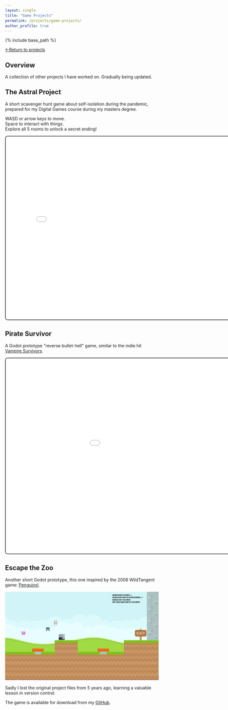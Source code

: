 ```yaml
---
layout: single
title: "Game Projects"
permalink: /projects/game-projects/
author_profile: true
---
```


{% include base_path %}

[←Return to projects](/projects/)  

## Overview

A collection of other projects I have worked on. Gradually being updated.

## The Astral Project  
  
A short scavenger hunt game about self-isolation during the pandemic, prepared for my Digital Games course during my masters degree.  
  
WASD or arrow keys to move.  
Space to interact with things.  
Explore all 5 rooms to unlock a secret ending!  

<iframe 
  src="/TheAstralProject/index.html" 
  width="800" 
  height="600" 
  style="border:2px solid #444; border-radius:8px;">
</iframe>

## Pirate Survivor  
  
A Godot prototype "reverse bullet-hell" game, similar to the indie hit [Vampire Survivors](https://store.steampowered.com/app/1794680/Vampire_Survivors/).  
 

<iframe 
  src="/Pirate Survivor/index.html" 
  width="1152" 
  height="640" 
  style="border:2px solid #444; border-radius:8px;">
</iframe>


## Escape the Zoo  
  
Another short Godot prototype, this one inspired by the 2006 WildTangent game: [Penguins!](https://www.wildtangent.com/p/arcade/penguins/?srsltid=AfmBOopigC97WFEjmoLSb__DCukns-5XmFM_yp7aUq6cP_HsQzjCdEAN).  

![Screenshot 1](/images/ZooEscapeScreenshot.png)

Sadly I lost the original project files from 5 years ago, learning a valuable lesson in version control.

The game is available for download from my [GitHub](https://github.com/jcoops-dev/ZooEscape.git).  